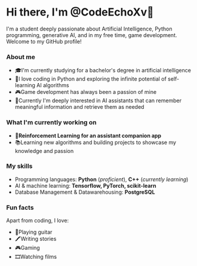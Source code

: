# Hi there, I'm @CodeEchoXv👋

I'm a student deeply passionate about Artificial Intelligence, Python programming, generative AI, and in my free time, game development. Welcome to my GitHub profile!
### About me

- 🎓I'm currently studying for a bachelor's degree in artificial intelligence
- 🐍I love coding in Python and exploring the infinite potential of self-learning AI algorithms
- 🎮Game development has always been a passion of mine
- 🤖Currently I'm deeply interested in AI assistants that can remember meaningful information and retrieve them as needed

### What I'm currently working on

- 🌿**Reinforcement Learning for an assistant companion app**
- 📚Learning new algorithms and building projects to showcase my knowledge and passion

### My skills

- Programming languages: **Python** (_proficient_), **C++** (_currently learning_)
- AI & machine learning: **Tensorflow, PyTorch, scikit-learn**
- Database Management & Datawarehousing: **PostgreSQL**

### Fun facts

Apart from coding, I love:
- 🎸Playing guitar
- 🖍️Writing stories
- 🎮Gaming
- 🎞️Watching films
